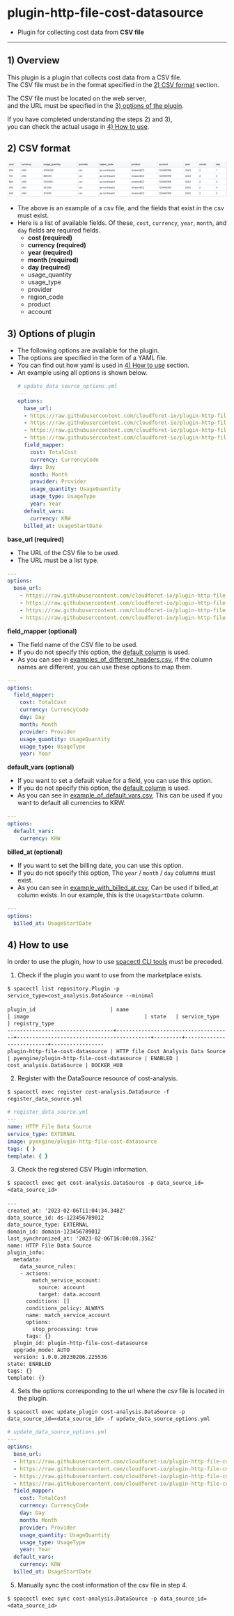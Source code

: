 # plugin-http-file-cost-datasource

* Plugin for collecting cost data from **CSV file**

---

## 1) Overview

This plugin is a plugin that collects cost data from a CSV file.  
The CSV file must be in the format specified in the [2) CSV format](#2-csv-format) section.  

The CSV file must be located on the web server,  
and the URL must be specified in the [3) options of the plugin](#3-options-of-plugin).  

If you have completed understanding the steps 2) and 3),  
you can check the actual usage in [4) How to use](#4-how-to-use).

## 2) CSV format

![img.png](examples/img.png)

* The above is an example of a csv file, and the fields that exist in the csv must exist.
* Here is a list of available fields.
  Of these, `cost`, `currency`, `year`, `month`, and `day` fields are required fields.
    * **cost (required)**
    * **currency (required)**
    * **year (required)**
    * **month (required)**
    * **day (required)**
    * usage_quantity
    * usage_type
    * provider
    * region_code
    * product
    * account

## 3) Options of plugin

* The following options are available for the plugin.
* The options are specified in the form of a YAML file.
* You can find out how yaml is used in [4) How to use](#4-how-to-use) section.
* An example using all options is shown below.
  ```yaml
  # update_data_source_options.yml
  ---
  options:
    base_url:
    - https://raw.githubusercontent.com/cloudforet-io/plugin-http-file-cost-datasource/master/examples/cost_example.csv
    - https://raw.githubusercontent.com/cloudforet-io/plugin-http-file-cost-datasource/master/examples/custom_cost_example.csv
    - https://raw.githubusercontent.com/cloudforet-io/plugin-http-file-cost-datasource/master/examples/example_with_billed_at.csv
    - https://raw.githubusercontent.com/cloudforet-io/plugin-http-file-cost-datasource/master/examples/examples_of_different_headers.csv
    field_mapper:
      cost: TotalCost
      currency: CurrencyCode
      day: Day
      month: Month
      provider: Provider
      usage_quantity: UsageQuantity
      usage_type: UsageType
      year: Year
    default_vars:
      currency: KRW
    billed_at: UsageStartDate
  ```

**base_url (required)**

* The URL of the CSV file to be used.
* The URL must be a list type.

```yaml
---
options:
  base_url:
    - https://raw.githubusercontent.com/cloudforet-io/plugin-http-file-cost-datasource/master/examples/cost_example.csv
    - https://raw.githubusercontent.com/cloudforet-io/plugin-http-file-cost-datasource/master/examples/custom_cost_example.csv
    - https://raw.githubusercontent.com/cloudforet-io/plugin-http-file-cost-datasource/master/examples/example_with_billed_at.csv
    - https://raw.githubusercontent.com/cloudforet-io/plugin-http-file-cost-datasource/master/examples/examples_of_different_headers.csv
```

**field_mapper (optional)**

* The field name of the CSV file to be used.
* If you do not specify this option, the [default column](#2-csv-format) is used.
* As you can see in [examples_of_different_headers.csv](examples/examples_of_different_headers.csv), if the column names
  are different, you can use these options to map them.

```yaml
---
options:
  field_mapper:
    cost: TotalCost
    currency: CurrencyCode
    day: Day
    month: Month
    provider: Provider
    usage_quantity: UsageQuantity
    usage_type: UsageType
    year: Year
```

**default_vars (optional)**

* If you want to set a default value for a field, you can use this option.
* If you do not specify this option, the [default column](#2-csv-format) is used.
* As you can see in [example_of_default_vars.csv](examples/example_of_default_vars.csv), This can be used if you want to
  default all currencies to KRW.

```yaml
---
options:
  default_vars:
    currency: KRW
```

**billed_at (optional)**

* If you want to set the billing date, you can use this option.
* If you do not specify this option, The `year` / `month` / `day` columns must exist.
* As you can see in [example_with_billed_at.csv](examples/example_with_billed_at.csv), Can be used if billed_at column
  exists. In our example, this is the `UsageStartDate` column.

```yaml
---
options:
  billed_at: UsageStartDate
```

## 4) How to use

In order to use the plugin, how to use [spacectl CLI tools](https://github.com/cloudforet-io/spacectl) must be preceded.

1. Check if the plugin you want to use from the marketplace exists.

```shell
$ spacectl list repository.Plugin -p service_type=cost_analysis.DataSource --minimal

plugin_id                        | name                                | image                                     | state   | service_type             | registry_type
----------------------------------+-------------------------------------+-------------------------------------------+---------+--------------------------+-----------------
plugin-http-file-cost-datasource | HTTP file Cost Analysis Data Source | pyengine/plugin-http-file-cost-datasource | ENABLED | cost_analysis.DataSource | DOCKER_HUB
```

2. Register with the DataSource resource of cost-analysis.

```shell
$ spacectl exec register cost-analysis.DataSource -f register_data_source.yml
```

```yaml
# register_data_source.yml
---
name: HTTP File Data Source
service_type: EXTERNAL
image: pyengine/plugin-http-file-cost-datasource
tags: { }
template: { }
```

3. Check the registered CSV Plugin information.

```shell
$ spacectl exec get cost-analysis.DataSource -p data_source_id=<data_source_id>

---
created_at: '2023-02-06T11:04:34.348Z'
data_source_id: ds-123456789012
data_source_type: EXTERNAL
domain_id: domain-123456789012
last_synchronized_at: '2023-02-06T16:00:08.356Z'
name: HTTP File Data Source
plugin_info:
  metadata:
    data_source_rules:
    - actions:
        match_service_account:
          source: account
          target: data.account
      conditions: []
      conditions_policy: ALWAYS
      name: match_service_account
      options:
        stop_processing: true
      tags: {}
  plugin_id: plugin-http-file-cost-datasource
  upgrade_mode: AUTO
  version: 1.0.0.20230206.225536
state: ENABLED
tags: {}
template: {}
```

4. Sets the options corresponding to the url where the csv file is located in the plugin.

```shell
$ spacectl exec update_plugin cost-analysis.DataSource -p data_source_id=<data_source_id> -f update_data_source_options.yml
```

```yaml
# update_data_source_options.yml
---
options:
  base_url:
  - https://raw.githubusercontent.com/cloudforet-io/plugin-http-file-cost-datasource/master/examples/cost_example.csv
  - https://raw.githubusercontent.com/cloudforet-io/plugin-http-file-cost-datasource/master/examples/custom_cost_example.csv
  - https://raw.githubusercontent.com/cloudforet-io/plugin-http-file-cost-datasource/master/examples/example_with_billed_at.csv
  - https://raw.githubusercontent.com/cloudforet-io/plugin-http-file-cost-datasource/master/examples/examples_of_different_headers.csv
  field_mapper:
    cost: TotalCost
    currency: CurrencyCode
    day: Day
    month: Month
    provider: Provider
    usage_quantity: UsageQuantity
    usage_type: UsageType
    year: Year
  default_vars:
    currency: KRW
  billed_at: UsageStartDate
```

5. Manually sync the cost information of the csv file in step 4.

```shell
$ spacectl exec sync cost-analysis.DataSource -p data_source_id=<data_source_id>
```